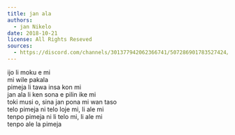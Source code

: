 ```yaml
---
title: jan ala
authors:
  - jan Nikelo
date: 2018-10-21
license: All Rights Reseved
sources:
  - https://discord.com/channels/301377942062366741/507286901783527424/507289965550501888
---
```


ijo li moku e mi  \
mi wile pakala  \
pimeja li tawa insa kon mi  \
jan ala li ken sona e pilin ike mi  \
toki musi o, sina jan pona mi wan taso  \
telo pimeja ni telo loje mi, li ale mi  \
tenpo pimeja ni li telo mi, li ale mi  \
tenpo ale la pimeja
